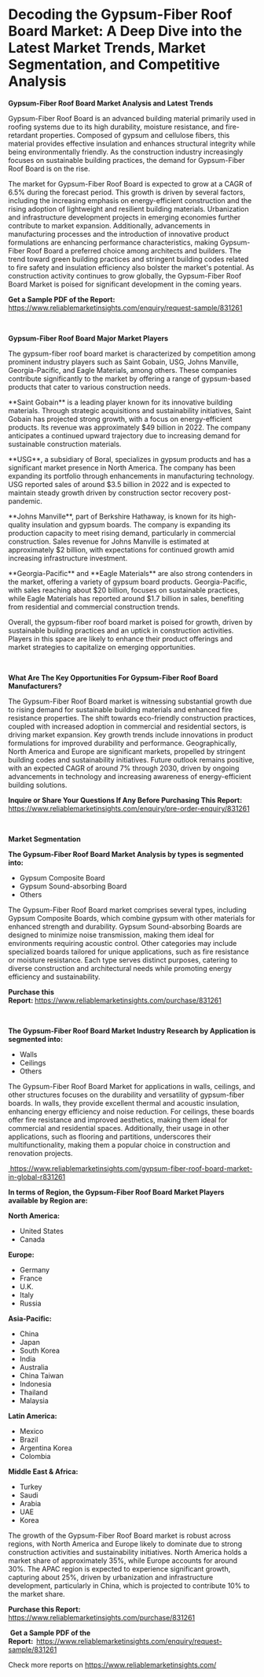 <p><h1>Decoding the Gypsum-Fiber Roof Board Market: A Deep Dive into the Latest Market Trends, Market Segmentation, and Competitive Analysis</h1></p><p><strong>Gypsum-Fiber Roof Board Market Analysis and Latest Trends</strong></p>
<p><p>Gypsum-Fiber Roof Board is an advanced building material primarily used in roofing systems due to its high durability, moisture resistance, and fire-retardant properties. Composed of gypsum and cellulose fibers, this material provides effective insulation and enhances structural integrity while being environmentally friendly. As the construction industry increasingly focuses on sustainable building practices, the demand for Gypsum-Fiber Roof Board is on the rise.</p><p>The market for Gypsum-Fiber Roof Board is expected to grow at a CAGR of 6.5% during the forecast period. This growth is driven by several factors, including the increasing emphasis on energy-efficient construction and the rising adoption of lightweight and resilient building materials. Urbanization and infrastructure development projects in emerging economies further contribute to market expansion. Additionally, advancements in manufacturing processes and the introduction of innovative product formulations are enhancing performance characteristics, making Gypsum-Fiber Roof Board a preferred choice among architects and builders. The trend toward green building practices and stringent building codes related to fire safety and insulation efficiency also bolster the market's potential. As construction activity continues to grow globally, the Gypsum-Fiber Roof Board Market is poised for significant development in the coming years.</p></p>
<p><strong>Get a Sample PDF of the Report:&nbsp;</strong> <a href="https://www.reliablemarketinsights.com/enquiry/request-sample/831261?utm_campaign=1512&utm_medium=2&utm_source=Github&utm_content=ia&utm_term=27122024&utm_id=gypsum-fiber-roof-board">https://www.reliablemarketinsights.com/enquiry/request-sample/831261</a></p>
<p>&nbsp;</p>
<p><strong>Gypsum-Fiber Roof Board Major Market Players</strong></p>
<p><p>The gypsum-fiber roof board market is characterized by competition among prominent industry players such as Saint Gobain, USG, Johns Manville, Georgia-Pacific, and Eagle Materials, among others. These companies contribute significantly to the market by offering a range of gypsum-based products that cater to various construction needs.</p><p>**Saint Gobain** is a leading player known for its innovative building materials. Through strategic acquisitions and sustainability initiatives, Saint Gobain has projected strong growth, with a focus on energy-efficient products. Its revenue was approximately $49 billion in 2022. The company anticipates a continued upward trajectory due to increasing demand for sustainable construction materials.</p><p>**USG**, a subsidiary of Boral, specializes in gypsum products and has a significant market presence in North America. The company has been expanding its portfolio through enhancements in manufacturing technology. USG reported sales of around $3.5 billion in 2022 and is expected to maintain steady growth driven by construction sector recovery post-pandemic.</p><p>**Johns Manville**, part of Berkshire Hathaway, is known for its high-quality insulation and gypsum boards. The company is expanding its production capacity to meet rising demand, particularly in commercial construction. Sales revenue for Johns Manville is estimated at approximately $2 billion, with expectations for continued growth amid increasing infrastructure investment.</p><p>**Georgia-Pacific** and **Eagle Materials** are also strong contenders in the market, offering a variety of gypsum board products. Georgia-Pacific, with sales reaching about $20 billion, focuses on sustainable practices, while Eagle Materials has reported around $1.7 billion in sales, benefiting from residential and commercial construction trends.</p><p>Overall, the gypsum-fiber roof board market is poised for growth, driven by sustainable building practices and an uptick in construction activities. Players in this space are likely to enhance their product offerings and market strategies to capitalize on emerging opportunities.</p></p>
<p>&nbsp;</p>
<p><strong>What Are The Key Opportunities For Gypsum-Fiber Roof Board Manufacturers?</strong></p>
<p><p>The Gypsum-Fiber Roof Board market is witnessing substantial growth due to rising demand for sustainable building materials and enhanced fire resistance properties. The shift towards eco-friendly construction practices, coupled with increased adoption in commercial and residential sectors, is driving market expansion. Key growth trends include innovations in product formulations for improved durability and performance. Geographically, North America and Europe are significant markets, propelled by stringent building codes and sustainability initiatives. Future outlook remains positive, with an expected CAGR of around 7% through 2030, driven by ongoing advancements in technology and increasing awareness of energy-efficient building solutions.</p></p>
<p><strong>Inquire or Share Your Questions If Any Before Purchasing This Report:</strong> <a href="https://www.reliablemarketinsights.com/enquiry/pre-order-enquiry/831261?utm_campaign=1512&utm_medium=2&utm_source=Github&utm_content=ia&utm_term=27122024&utm_id=gypsum-fiber-roof-board">https://www.reliablemarketinsights.com/enquiry/pre-order-enquiry/831261</a></p>
<p>&nbsp;</p>
<p><strong>Market Segmentation</strong></p>
<p><strong>The Gypsum-Fiber Roof Board Market Analysis by types is segmented into:</strong></p>
<p><ul><li>Gypsum Composite Board</li><li>Gypsum Sound-absorbing Board</li><li>Others</li></ul></p>
<p><p>The Gypsum-Fiber Roof Board market comprises several types, including Gypsum Composite Boards, which combine gypsum with other materials for enhanced strength and durability. Gypsum Sound-absorbing Boards are designed to minimize noise transmission, making them ideal for environments requiring acoustic control. Other categories may include specialized boards tailored for unique applications, such as fire resistance or moisture resistance. Each type serves distinct purposes, catering to diverse construction and architectural needs while promoting energy efficiency and sustainability.</p></p>
<p><strong>Purchase this Report:&nbsp;</strong><a href="https://www.reliablemarketinsights.com/purchase/831261?utm_campaign=1512&utm_medium=2&utm_source=Github&utm_content=ia&utm_term=27122024&utm_id=gypsum-fiber-roof-board">https://www.reliablemarketinsights.com/purchase/831261</a></p>
<p>&nbsp;</p>
<p><strong>The Gypsum-Fiber Roof Board Market Industry Research by Application is segmented into:</strong></p>
<p><ul><li>Walls</li><li>Ceilings</li><li>Others</li></ul></p>
<p><p>The Gypsum-Fiber Roof Board Market for applications in walls, ceilings, and other structures focuses on the durability and versatility of gypsum-fiber boards. In walls, they provide excellent thermal and acoustic insulation, enhancing energy efficiency and noise reduction. For ceilings, these boards offer fire resistance and improved aesthetics, making them ideal for commercial and residential spaces. Additionally, their usage in other applications, such as flooring and partitions, underscores their multifunctionality, making them a popular choice in construction and renovation projects.</p></p>
<p><a href="https://www.reliablemarketinsights.com/gypsum-fiber-roof-board-market-in-global-r831261?utm_campaign=1512&utm_medium=2&utm_source=Github&utm_content=ia&utm_term=27122024&utm_id=gypsum-fiber-roof-board">&nbsp;https://www.reliablemarketinsights.com/gypsum-fiber-roof-board-market-in-global-r831261</a></p>
<p><strong>In terms of Region, the Gypsum-Fiber Roof Board Market Players available by Region are:</strong></p>
<p>
    <p> <strong> North America: </strong>
        <ul>
            <li>United States</li>
            <li>Canada</li>
        </ul>
        </p> 
    <p> <strong> Europe: </strong>
        <ul>
            <li>Germany</li>
            <li>France</li>
            <li>U.K.</li>
            <li>Italy</li>
            <li>Russia</li>
        </ul>
        </p> 
    <p> <strong> Asia-Pacific: </strong>
        <ul>
            <li>China</li>
            <li>Japan</li>
            <li>South Korea</li>
            <li>India</li>
            <li>Australia</li>
            <li>China Taiwan</li>
            <li>Indonesia</li>
            <li>Thailand</li>
            <li>Malaysia</li>
        </ul>
        </p> 
    <p> <strong> Latin America: </strong>
        <ul>
            <li>Mexico</li>
            <li>Brazil</li>
            <li>Argentina Korea</li>
            <li>Colombia</li>
        </ul>
        </p> 
    <p> <strong> Middle East & Africa: </strong>
        <ul>
            <li>Turkey</li>
            <li>Saudi</li>
            <li>Arabia</li>
            <li>UAE</li>
            <li>Korea</li>
        </ul>
    </p>
    </p>
<p><p>The growth of the Gypsum-Fiber Roof Board market is robust across regions, with North America and Europe likely to dominate due to strong construction activities and sustainability initiatives. North America holds a market share of approximately 35%, while Europe accounts for around 30%. The APAC region is expected to experience significant growth, capturing about 25%, driven by urbanization and infrastructure development, particularly in China, which is projected to contribute 10% to the market share.</p></p>
<p><strong>Purchase this Report: </strong><a href="https://www.reliablemarketinsights.com/purchase/831261?utm_campaign=1512&utm_medium=2&utm_source=Github&utm_content=ia&utm_term=27122024&utm_id=gypsum-fiber-roof-board">https://www.reliablemarketinsights.com/purchase/831261</a></p>
<p>&nbsp;<strong>Get a Sample PDF of the Report:&nbsp;&nbsp;</strong><a href="https://www.reliablemarketinsights.com/enquiry/request-sample/831261?utm_campaign=1512&utm_medium=2&utm_source=Github&utm_content=ia&utm_term=27122024&utm_id=gypsum-fiber-roof-board">https://www.reliablemarketinsights.com/enquiry/request-sample/831261</a></p>
<p><strong></strong></p>
<p>Check more reports on <a href="https://www.reliablemarketinsights.com/?utm_campaign=1512&utm_medium=2&utm_source=Github&utm_content=ia&utm_term=27122024&utm_id=gypsum-fiber-roof-board">https://www.reliablemarketinsights.com/</a></p>